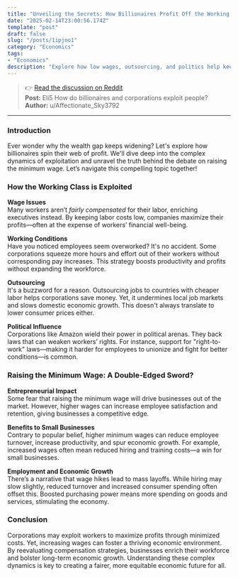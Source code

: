 ```yaml
---
title: "Unveiling the Secrets: How Billionaires Profit Off the Working Class"
date: "2025-02-14T23:00:56.174Z"
template: "post"
draft: false
slug: "/posts/1ipjno1"
category: "Economics"
tags:
- "Economics"
description: "Explore how low wages, outsourcing, and politics help keep billionaires on top while workers pay the price."
---
```

>👉 [Read the discussion on Reddit](https://www.reddit.com/r/explainlikeimfive/comments/1ipjno1)  
>**Post:** Eli5 How do billionaires and corporations exploit people?  
>**Author:** u/Affectionate_Sky3792  
---

### Introduction

Ever wonder why the wealth gap keeps widening? Let's explore how billionaires spin their web of profit. We'll dive deep into the complex dynamics of exploitation and unravel the truth behind the debate on raising the minimum wage. Let’s navigate this compelling topic together!

### How the Working Class is Exploited

**Wage Issues**  
Many workers aren’t *fairly compensated* for their labor, enriching executives instead. By keeping labor costs low, companies maximize their profits—often at the expense of workers’ financial well-being.

**Working Conditions**  
Have you noticed employees seem overworked? It's no accident. Some corporations squeeze more hours and effort out of their workers without corresponding pay increases. This strategy boosts productivity and profits without expanding the workforce.

**Outsourcing**  
It's a buzzword for a reason. Outsourcing jobs to countries with cheaper labor helps corporations save money. Yet, it undermines local job markets and slows domestic economic growth. This doesn't always translate to lower consumer prices either.

**Political Influence**  
Corporations like Amazon wield their power in political arenas. They back laws that can weaken workers’ rights. For instance, support for "right-to-work" laws—making it harder for employees to unionize and fight for better conditions—is common.

### Raising the Minimum Wage: A Double-Edged Sword?

**Entrepreneurial Impact**  
Some fear that raising the minimum wage will drive businesses out of the market. However, higher wages can increase employee satisfaction and retention, giving businesses a competitive edge.

**Benefits to Small Businesses**  
Contrary to popular belief, higher minimum wages can reduce employee turnover, increase productivity, and spur economic growth. For example, increased wages often mean reduced hiring and training costs—a win for small businesses.

**Employment and Economic Growth**  
There’s a narrative that wage hikes lead to mass layoffs. While hiring may slow slightly, reduced turnover and increased consumer spending often offset this. Boosted purchasing power means more spending on goods and services, stimulating the economy.

### Conclusion

Corporations may exploit workers to maximize profits through minimized costs. Yet, increasing wages can foster a thriving economic environment. By reevaluating compensation strategies, businesses enrich their workforce and bolster long-term economic growth. Understanding these complex dynamics is key to creating a fairer, more equitable economic future for all.